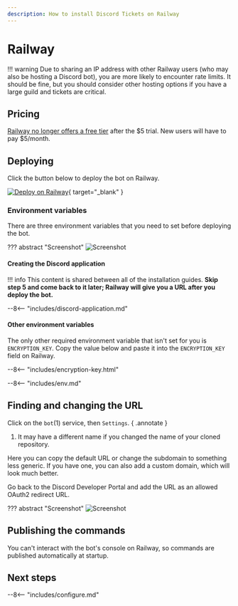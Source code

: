 ```yaml
---
description: How to install Discord Tickets on Railway
---
```


# Railway

!!! warning
	Due to sharing an IP address with other Railway users (who may also be hosting a Discord bot),
	you are more likely to encounter rate limits. It should be fine,
	but you should consider other hosting options if you have a large guild and tickets are critical.

## Pricing

[Railway no longer offers a free tier](https://blog.railway.app/p/pricing-and-plans-migration-guide-2023) after the $5 trial.
New users will have to pay $5/month.

## Deploying

Click the button below to deploy the bot on Railway.

[![Deploy on Railway](https://railway.app/button.svg)](https://railway.app/new/template/eB6TkX?referralCode=Z3aYd2){ target="_blank" }

### Environment variables

There are three environment variables that you need to set before deploying the bot.

??? abstract "Screenshot"
	![Screenshot](/img/railway-1.png)

#### Creating the Discord application

!!! info
	This content is shared between all of the installation guides.
	**Skip step 5 and come back to it later; Railway will give you a URL after you deploy the bot.**

--8<-- "includes/discord-application.md"

#### Other environment variables

The only other required environment variable that isn't set for you is `ENCRYPTION_KEY`.
Copy the value below and paste it into the `ENCRYPTION_KEY` field on Railway.

--8<-- "includes/encryption-key.html"

--8<-- "includes/env.md"

## Finding and changing the URL

Click on the `bot`(1) service, then `Settings`.
{ .annotate }

1. It may have a different name if you changed the name of your cloned repository.

Here you can copy the default URL or change the subdomain to something less generic.
If you have one, you can also add a custom domain, which will look much better.

Go back to the Discord Developer Portal and add the URL as an allowed OAuth2 redirect URL.

??? abstract "Screenshot"
	![Screenshot](/img/railway-2.png)

## Publishing the commands

You can't interact with the bot's console on Railway, so commands are published automatically at startup.

## Next steps

--8<-- "includes/configure.md"
